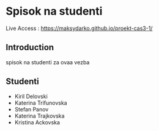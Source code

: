 # Spisok na studenti
Live Access : https://maksydarko.github.io/proekt-cas3-1/
## Introduction

spisok na studenti za ovaa vezba

## Studenti

- Kiril Delovski
- Katerina Trifunovska
- Stefan Panov
- Katerina Trajkovska
- Kristina Ackovska
